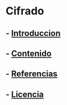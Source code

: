 # Cifrado
## - [Introduccion](introduccion.md)
## - [Contenido](contenido.md)
## - [Referencias](referencias.md)
## - [Licencia](licencia.md)
